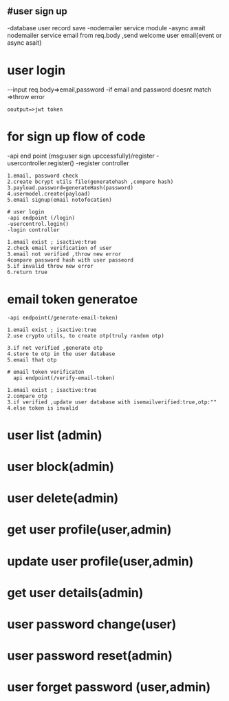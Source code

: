 ## #user sign up

-database user record save
-nodemailer service module
-async await nodemailer service
email from req.body ,send welcome
user email{event or async asait}

# user login

--input req.body=>email,password
-if email and password doesnt match =>throw error

    ooutput=>jwt token

# for sign up flow of code

-api end point (msg:user sign upccessfully)/register
-usercontroller.register()
-register controller

    1.email, password check
    2.create bcrypt utils file(generatehash ,compare hash)
    3.payload.password=generateHash(password)
    4.usermodel.create(payload)
    5.email signup(email notofocation)

    # user login
    -api endpoint (/login)
    -usercontrol.login()
    -login controller

    1.email exist ; isactive:true
    2.check email verification of user
    3.email not verified ,throw new error
    4compare password hash with user passeord
    5.if invalid throw new error
    6.return true

# email token generatoe

    -api endpoint(/generate-email-token)

    1.email exist ; isactive:true
    2.use crypto utils, to create otp(truly random otp)

    3.if not verified ,generate otp
    4.store te otp in the user database
    5.email that otp

    # email token verificaton
      api endpoint(/verify-email-token)

    1.email exist ; isactive:true
    2.compare otp
    3.if verified ,update user database with isemailverified:true,otp:""
    4.else token is invalid

# user list (admin)

# user block(admin)

# user delete(admin)

# get user profile(user,admin)

# update user profile(user,admin)

# get user details(admin)

# user password change(user)

# user password reset(admin)

# user forget password (user,admin)

